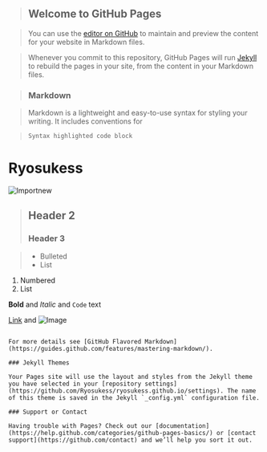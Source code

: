 >## Welcome to GitHub Pages

>You can use the [editor on GitHub](https://github.com/Ryosukess/ryosukess.github.io/edit/master/index.md) to maintain and preview the content for your website in Markdown files.

>Whenever you commit to this repository, GitHub Pages will run [Jekyll](https://jekyllrb.com/) to rebuild the pages in your site, from the content in your Markdown files.

>### Markdown

>Markdown is a lightweight and easy-to-use syntax for styling your writing. It includes conventions for

>```markdown
>Syntax highlighted code block

**Ryosukess**
=========================

![Importnew](https://www.google.com/url?sa=i&rct=j&q=&esrc=s&source=images&cd=&ved=0ahUKEwju6vvNiK3UAhUE0mMKHbfkA1EQjBwIBA&url=http%3A%2F%2Fwww.graphiccompetitions.com%2Fcontest_image.php%3Fthumbnail%3D3814&psig=AFQjCNH9pcD7-3GrC0xFa-gaFdMTrUd5sQ&ust=1496970664719061&cad=rjt)

>## Header 2
>### Header 3

>- Bulleted
>- List

1. Numbered
2. List

**Bold** and _Italic_ and `Code` text

[Link](url) and ![Image](src)
```

For more details see [GitHub Flavored Markdown](https://guides.github.com/features/mastering-markdown/).

### Jekyll Themes

Your Pages site will use the layout and styles from the Jekyll theme you have selected in your [repository settings](https://github.com/Ryosukess/ryosukess.github.io/settings). The name of this theme is saved in the Jekyll `_config.yml` configuration file.

### Support or Contact

Having trouble with Pages? Check out our [documentation](https://help.github.com/categories/github-pages-basics/) or [contact support](https://github.com/contact) and we’ll help you sort it out.
